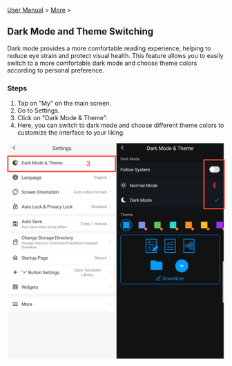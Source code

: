 [User Manual](/dragonnest/drawnote/manual/en) > [More](/dragonnest/drawnote/manual/en/more) >

Dark Mode and Theme Switching
---
Dark mode provides a more comfortable reading experience, helping to reduce eye strain and protect visual health. This feature allows you to easily switch to a more comfortable dark mode and choose theme colors according to personal preference.

### Steps
1. Tap on "My" on the main screen.
2. Go to Settings.
3. Click on "Dark Mode & Theme".
4. Here, you can switch to dark mode and choose different theme colors to customize the interface to your liking.

![](imgs/dark_mode_theme2.png)
